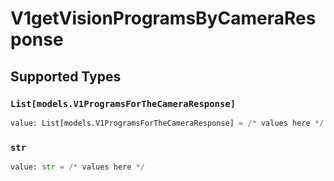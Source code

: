 # V1getVisionProgramsByCameraResponse


## Supported Types

### `List[models.V1ProgramsForTheCameraResponse]`

```python
value: List[models.V1ProgramsForTheCameraResponse] = /* values here */
```

### `str`

```python
value: str = /* values here */
```

